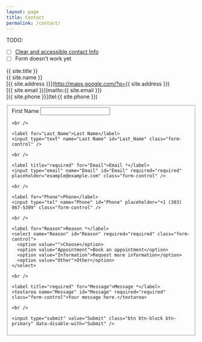 ```yaml
---
layout: page
title: Contact
permalink: /contact/
---
```


TODO: 
 - [ ] [Clear and accessible contact Info](https://www.joinheard.com/articles/11-must-haves-for-your-therapy-website-tips-from-experts#clear-and-accessible-contact-info)
 - [ ] Form doesn't work yet

{{ site.title }} <br />
{{ site.name }} <br />
[{{ site.address }}](http://maps.google.com/?q={{ site.address }}) <br />
[{{ site.email }}](mailto:{{ site.email }}) <br />
[{{ site.phone }}](tel:{{ site.phone }}) <br />

<form class="" target="_blank" enctype="multipart/form-data" action="https://formkeep.com/f/exampletoken" accept-charset="UTF-8" method="post">
  <fieldset>
    <label for="First_Name">First Name</label>
    <input type="text" name="First Name" id="First_Name" class="form-control" />

    <br />

    <label for="Last_Name">Last Name</label>
    <input type="text" name="Last Name" id="Last_Name" class="form-control" />

    <br />
    
    <label title="required" for="Email">Email *</label>
    <input type="email" name="Email" id="Email" required="required" placeholder="example@example.com" class="form-control" />
    
    <br />
    
    <label for="Phone">Phone</label>
    <input type="tel" name="Phone" id="Phone" placeholder="+1 (303) 867-5309" class="form-control" />

    <br />

    <label for="Reason">Reason *</label>
    <select name="Reason" id="Reason" required="required" class="form-control">
      <option value="">Choose</option>
      <option value="Appointment">Book an appointment</option>
      <option value="Information">Request more information</option>
      <option value="Other">Other</option>
    </select>

    <br />

    <label title="required" for="Message">Message *</label>
    <textarea name="Message" id="Message" required="required" class="form-control">Your message here.</textarea>

    <br />

    <input type="submit" value="Submit" class="btn btn-block btn-primary" data-disable-with="Submit" />
  </fieldset>
</form>